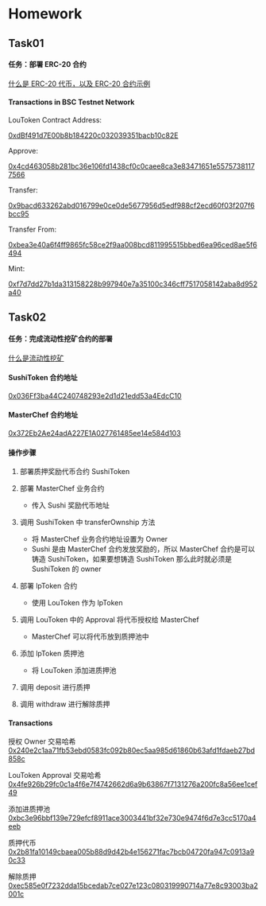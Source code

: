 # Homework

## Task01

#### 任务：部署 ERC-20 合约

[什么是 ERC-20 代币，以及 ERC-20 合约示例](https://ethereum.org/zh/developers/docs/standards/tokens/erc-20/)

#### Transactions in BSC Testnet Network

LouToken Contract Address:

[0xdBf491d7E00b8b184220c032039351bacb10c82E](https://testnet.bscscan.com/address/0xdbf491d7e00b8b184220c032039351bacb10c82e)

Approve:

[0x4cd463058b281bc36e106fd1438cf0c0caee8ca3e83471651e55757381177566](https://testnet.bscscan.com/tx/0x4cd463058b281bc36e106fd1438cf0c0caee8ca3e83471651e55757381177566)

Transfer:

[0x9bacd633262abd016799e0ce0de5677956d5edf988cf2ecd60f03f207f6bcc95](https://testnet.bscscan.com/tx/0x9bacd633262abd016799e0ce0de5677956d5edf988cf2ecd60f03f207f6bcc95)

Transfer From:

[0xbea3e40a6f4ff9865fc58ce2f9aa008bcd811995515bbed6ea96ced8ae5f6494](https://testnet.bscscan.com/tx/0xbea3e40a6f4ff9865fc58ce2f9aa008bcd811995515bbed6ea96ced8ae5f6494)

Mint:

[0xf7d7dd27b1da313158228b997940e7a35100c346cff7517058142aba8d952a40](https://testnet.bscscan.com/tx/0xf7d7dd27b1da313158228b997940e7a35100c346cff7517058142aba8d952a40)

## Task02

#### 任务：完成流动性挖矿合约的部署

[什么是流动性挖矿](https://mirror.xyz/xyyme.eth/_yGLvqTXQCX-UYRp_sWMR7MuDDKWuEhOw0S5QqJXr84)

#### SushiToken 合约地址
[0x036Ff3ba44C240748293e2d1d21edd53a4EdcC10](https://testnet.bscscan.com/address/0x036Ff3ba44C240748293e2d1d21edd53a4EdcC10)

#### MasterChef 合约地址

[0x372Eb2Ae24adA227E1A027761485ee14e584d103](https://testnet.bscscan.com/address/0x372Eb2Ae24adA227E1A027761485ee14e584d103)

#### 操作步骤

1. 部署质押奖励代币合约 SushiToken

2. 部署 MasterChef 业务合约
    *  传入 Sushi 奖励代币地址

3. 调用 SushiToken 中 transferOwnship 方法

   * 将 MasterChef 业务合约地址设置为 Owner 
   * Sushi 是由 MasterChef 合约发放奖励的，所以 MasterChef 合约是可以铸造 SushiToken，如果要想铸造 SushiToken 那么此时就必须是 SushiToken 的 owner

4. 部署 lpToken 合约

   * 使用 LouToken 作为 lpToken

5. 调用 LouToken 中的 Approval 将代币授权给 MasterChef

   * MasterChef 可以将代币放到质押池中

6. 添加 lpToken 质押池

   * 将 LouToken 添加进质押池

7. 调用 deposit 进行质押

8. 调用 withdraw 进行解除质押

#### Transactions
授权 Owner 交易哈希
[0x240e2c1aa71fb53ebd0583fc092b80ec5aa985d61860b63afd1fdaeb27bd858c](https://testnet.bscscan.com/tx/0x240e2c1aa71fb53ebd0583fc092b80ec5aa985d61860b63afd1fdaeb27bd858c)

LouToken Approval 交易哈希
[0x4fe926b29fc0c1a4f6e7f4742662d6a9b63867f7131276a200fc8a56ee1cef49](https://testnet.bscscan.com/tx/0x4fe926b29fc0c1a4f6e7f4742662d6a9b63867f7131276a200fc8a56ee1cef49)

添加进质押池
[0xbc3e96bbf139e729efcf8911ace3003441bf32e730e9474f6d7e3cc5170a4eeb](https://testnet.bscscan.com/tx/0xbc3e96bbf139e729efcf8911ace3003441bf32e730e9474f6d7e3cc5170a4eeb)

质押代币
[0x2b81fa10149cbaea005b88d9d42b4e156271fac7bcb04720fa947c0913a90c33](https://testnet.bscscan.com/tx/0x2b81fa10149cbaea005b88d9d42b4e156271fac7bcb04720fa947c0913a90c33)

解除质押
[0xec585e0f7232dda15bcedab7ce027e123c080319990714a77e8c93003ba2001c](https://testnet.bscscan.com/tx/0x2b81fa10149cbaea005b88d9d42b4e156271fac7bcb04720fa947c0913a90c33)

